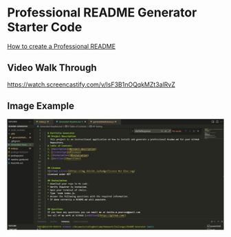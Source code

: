# Professional README Generator Starter Code

[How to create a Professional README](./readme-guide.md)

  ## Video Walk Through
https://watch.screencastify.com/v/IsF3B1nOQqkMZt3alRvZ
 ## Image Example
  ![Image-Example](/utils/images/readme-pic.PNG?raw=true)
